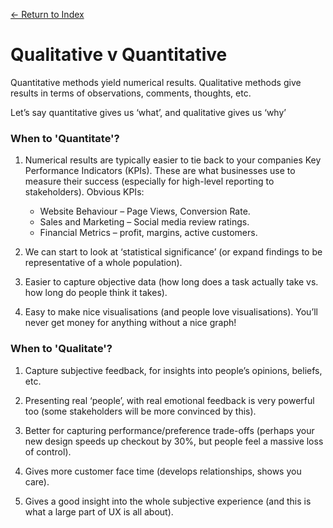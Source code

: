 [← Return to Index](https://github.com/kspra3/FIT3175-Notes)

# Qualitative v Quantitative
Quantitative methods yield numerical results.
Qualitative methods give results in terms of observations, comments, thoughts, etc.

Let’s say quantitative gives us ‘what’, and qualitative gives us ‘why’

### When to 'Quantitate'?
1. Numerical results are typically easier to tie back to your companies Key Performance Indicators (KPIs). These are what businesses use to measure their success (especially for high-level reporting to stakeholders). Obvious KPIs:
    * Website Behaviour – Page Views, Conversion Rate.
    * Sales and Marketing – Social media review ratings.
    * Financial Metrics – profit, margins, active customers.
    
2. We can start to look at ‘statistical significance’ (or expand findings to be
representative of a whole population).

3. Easier to capture objective data (how long does a task actually take vs. how long do people think it takes).

4. Easy to make nice visualisations (and people love visualisations). You’ll never get money for anything without a nice graph!

### When to 'Qualitate'?
1. Capture subjective feedback, for insights into people’s opinions, beliefs, etc.

2. Presenting real ‘people’, with real emotional feedback is very powerful too (some stakeholders will be more convinced by this).

3. Better for capturing performance/preference trade-offs (perhaps your new design speeds up checkout by 30%, but people feel a massive loss of control).

4. Gives more customer face time (develops relationships, shows you care).

5. Gives a good insight into the whole subjective experience (and this is what a large part of UX is all about).
